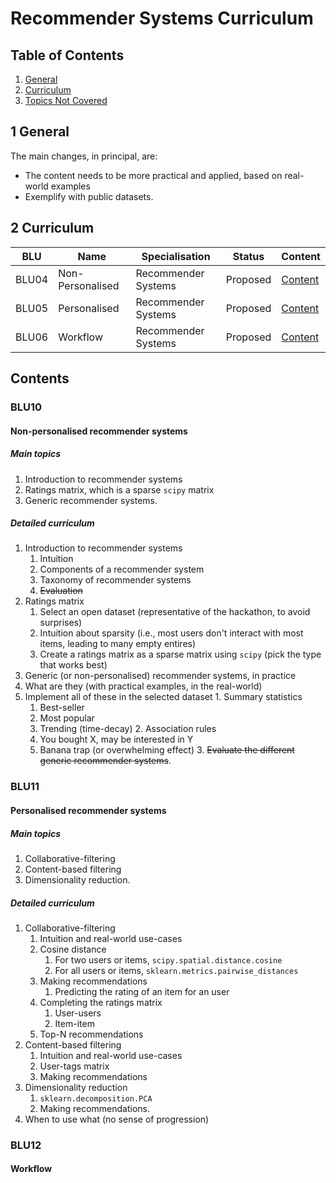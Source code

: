 # Recommender Systems Curriculum

## Table of Contents

1. [General](#1-general)
2. [Curriculum](#2-curriculum)
3. [Topics Not Covered](#3-topics-not-covered)


## 1 General
The main changes, in principal, are:
- The content needs to be more practical and applied, based on real-world examples
- Exemplify with public datasets.


## 2 Curriculum

| BLU   | Name | Specialisation | Status   | Content           |
|-------|------|----------------|----------|-------------------|
| BLU04 | Non-Personalised | Recommender Systems | Proposed | [Content](#blu10) |
| BLU05 | Personalised  | Recommender Systems | Proposed | [Content](#blu05) |
| BLU06 | Workflow | Recommender Systems | Proposed | [Content](#blu06) |

## Contents

### BLU10

#### Non-personalised recommender systems

##### Main topics

1. Introduction to recommender systems
2. Ratings matrix, which is a sparse  `scipy` matrix
3. Generic recommender systems.


##### Detailed curriculum

1. Introduction to recommender systems
    1. Intuition
    2. Components of a recommender system 
    3. Taxonomy of recommender systems
    4. ~~Evaluation~~
2. Ratings matrix
    1. Select an open dataset (representative of the hackathon, to avoid surprises)
    2. Intuition about sparsity (i.e., most users don't interact with most items, leading to many empty entires)
    3. Create a ratings matrix as a sparse matrix using `scipy` (pick the type that works best)
3. Generic (or non-personalised) recommender systems, in practice
  1. What are they (with practical examples, in the real-world)
  2. Implement all of these in the selected dataset
    1. Summary statistics
        1. Best-seller
        2. Most popular
        3. Trending (time-decay)
    2. Association rules
        1. You bought X, may be interested in Y
        2. Banana trap (or overwhelming effect)
    3. ~~Evaluate the different generic recommender systems~~.

### BLU11
#### Personalised recommender systems

##### Main topics
1. Collaborative-filtering
2. Content-based filtering
3. Dimensionality reduction.

##### Detailed curriculum
1. Collaborative-filtering
    1. Intuition and real-world use-cases
    2. Cosine distance
        1. For two users or items, `scipy.spatial.distance.cosine`
        2. For all users or items, `sklearn.metrics.pairwise_distances`
    3. Making recommendations
        1. Predicting the rating of an item for an user
    2. Completing the ratings matrix
        1. User-users
        2. Item-item
    3. Top-N recommendations
2. Content-based filtering
    1. Intuition and real-world use-cases
    2. User-tags matrix
    3. Making recommendations
3. Dimensionality reduction
    1. `sklearn.decomposition.PCA`
    2. Making recommendations.
4. When to use what (no sense of progression)

### BLU12

#### Workflow
